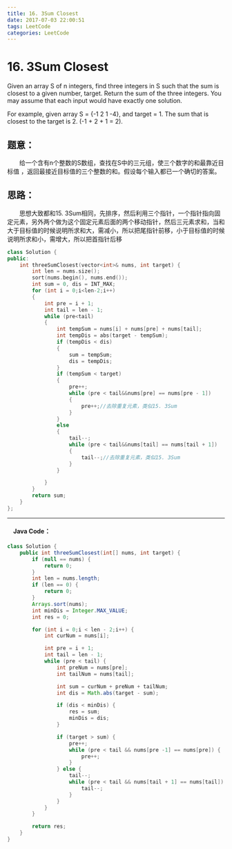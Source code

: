 ```yaml
---
title: 16. 3Sum Closest
date: 2017-07-03 22:00:51
tags: LeetCode
categories: LeetCode
---
```


# 16. 3Sum Closest

Given an array S of n integers, find three integers in S such that the sum is closest to a given number, target. Return the sum of the three integers. You may assume that each input would have exactly one solution.

For example, given array S = {-1 2 1 -4}, and target = 1.
The sum that is closest to the target is 2. (-1 + 2 + 1 = 2).

<!--more-->

## 题意：

　　给一个含有n个整数的S数组，查找在S中的三元组，使三个数字的和最靠近目标值 ，返回最接近目标值的三个整数的和。假设每个输入都已一个确切的答案。

## 思路：

　　思想大致都和15. 3Sum相同，先排序，然后利用三个指针，一个指针指向固定元素，另外两个做为这个固定元素后面的两个移动指针，然后三元素求和，当和大于目标值的时候说明所求和大，需减小，所以把尾指针前移，小于目标值的时候说明所求和小，需增大，所以把首指针后移

```c++
class Solution {
public:
	int threeSumClosest(vector<int>& nums, int target) {
		int len = nums.size();
		sort(nums.begin(), nums.end());
		int sum = 0, dis = INT_MAX;
		for (int i = 0;i<len-2;i++)
		{
			int pre = i + 1;
			int tail = len - 1;
			while (pre<tail)
			{
				int tempSum = nums[i] + nums[pre] + nums[tail];
				int tempDis = abs(target - tempSum);
				if (tempDis < dis)
				{
					sum = tempSum;
					dis = tempDis;
				}
				if (tempSum < target)
				{
					pre++;
					while (pre < tail&&nums[pre] == nums[pre - 1])
					{
						pre++;//去除重复元素，类似15. 3Sum
					}
				}
				else
				{
					tail--;
					while (pre < tail&&nums[tail] == nums[tail + 1])
					{
						tail--;//去除重复元素，类似15. 3Sum
					}
				}

			}
		}
		return sum;
	}
};
```

---------------------------------------------------
#### 　Java Code：
```java
class Solution {
    public int threeSumClosest(int[] nums, int target) {
        if (null == nums) {
            return 0;
        }
        int len = nums.length;
        if (len == 0) {
            return 0;
        }
        Arrays.sort(nums);
        int minDis = Integer.MAX_VALUE;
        int res = 0;

        for (int i = 0;i < len - 2;i++) {
            int curNum = nums[i];

            int pre = i + 1;
            int tail = len - 1;
            while (pre < tail) {
                int preNum = nums[pre];
                int tailNum = nums[tail];

                int sum = curNum + preNum + tailNum;
                int dis = Math.abs(target - sum);

                if (dis < minDis) {
                    res = sum;
                    minDis = dis;
                }

                if (target > sum) {
                    pre++;
                    while (pre < tail && nums[pre -1] == nums[pre]) {
                        pre++;
                    }
                } else {
                    tail--;
                    while (pre < tail && nums[tail + 1] == nums[tail]) {
                        tail--;
                    }
                }
            }
        }

        return res;
    }
}
```
